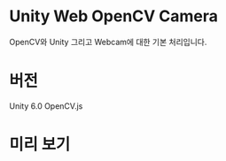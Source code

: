 # Unity Web OpenCV Camera
OpenCV와 Unity 그리고 Webcam에 대한 기본 처리입니다.

# 버전
Unity 6.0
OpenCV.js 

# 미리 보기
